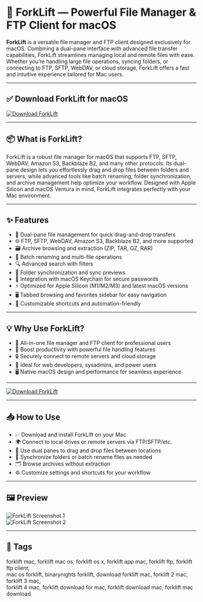 # 📂 ForkLift — Powerful File Manager & FTP Client for macOS

**ForkLift** is a versatile file manager and FTP client designed exclusively for macOS. Combining a dual-pane interface with advanced file transfer capabilities, ForkLift streamlines managing local and remote files with ease. Whether you’re handling large file operations, syncing folders, or connecting to FTP, SFTP, WebDAV, or cloud storage, ForkLift offers a fast and intuitive experience tailored for Mac users.

---

## ✅ Download ForkLift for macOS  
[![Download ForkLift](https://img.shields.io/badge/Download-ForkLift-orange)](#)

---

## 📦 What is ForkLift?

ForkLift is a robust file manager for macOS that supports FTP, SFTP, WebDAV, Amazon S3, Backblaze B2, and many other protocols. Its dual-pane design lets you effortlessly drag and drop files between folders and servers, while advanced tools like batch renaming, folder synchronization, and archive management help optimize your workflow. Designed with Apple Silicon and macOS Ventura in mind, ForkLift integrates perfectly with your Mac environment.

---

## ✨ Features

- 🔄 Dual-pane file management for quick drag-and-drop transfers  
- 🌐 FTP, SFTP, WebDAV, Amazon S3, Backblaze B2, and more supported  
- 🗃 Archive browsing and extraction (ZIP, TAR, GZ, RAR)  
- 🧹 Batch renaming and multi-file operations  
- 🔍 Advanced search with filters  
- 🔄 Folder synchronization and sync previews  
- 🔑 Integration with macOS Keychain for secure passwords  
- ⚡ Optimized for Apple Silicon (M1/M2/M3) and latest macOS versions  
- 🖥 Tabbed browsing and favorites sidebar for easy navigation  
- 🔧 Customizable shortcuts and automation-friendly  

---

## 💡 Why Use ForkLift?

- 📁 All-in-one file manager and FTP client for professional users  
- 🚀 Boost productivity with powerful file handling features  
- 🔒 Securely connect to remote servers and cloud storage  
- 🎯 Ideal for web developers, sysadmins, and power users  
- 🖥 Native macOS design and performance for seamless experience  

---

[![Download ForkLift](https://img.shields.io/badge/Download-ForkLift-orange)](#)

---

## 📥 How to Use

- ✅ Download and install ForkLift on your Mac  
- 🌍 Connect to local drives or remote servers via FTP/SFTP/etc.  
- 📂 Use dual panes to drag and drop files between locations  
- 🔄 Synchronize folders or batch rename files as needed  
- 🗂 Browse archives without extraction  
- ⚙ Customize settings and shortcuts for your workflow  

---

## 🖼 Preview

![ForkLift Screenshot 1](https://binarynights.com/images/manual/forklift-4-gui.png)  
![ForkLift Screenshot 2](https://i0.wp.com/blog.binarynights.com/wp-content/uploads/2023/04/forklift4header.png?fit=3000%2C1200&ssl=1)

---

## 📌 Tags

forklift mac, forklift mac os, forklift os x, forklift app mac, forklift ftp, forklift ftp client,  
mac os forklift, binarynights forklift, download forklift mac, forklift 2 mac, forklift 3 mac,  
forklift 4 mac, forklift download for mac, forklift download mac, forklift mac download  
